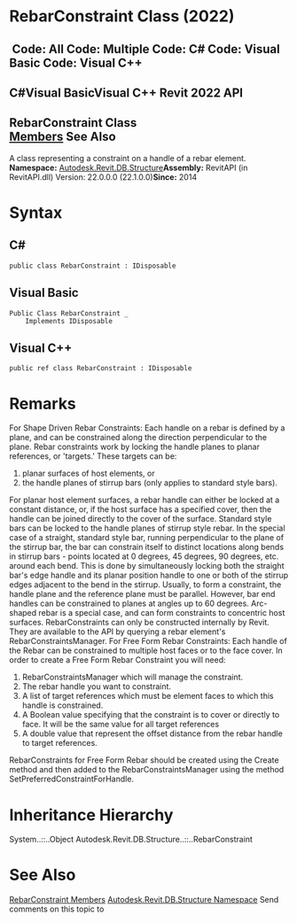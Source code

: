 # RebarConstraint Class (2022)

﻿
 Code: All Code: Multiple Code: C# Code: Visual Basic Code: Visual C++   
---  
C#Visual BasicVisual C++
Revit 2022 API  
---  
RebarConstraint Class  
[Members](3a2afe27-b578-5d23-611e-ceb2be08c0b4.md "RebarConstraint Members") See Also  
---  
A class representing a constraint on a handle of a rebar element. 
**Namespace:** [Autodesk.Revit.DB.Structure](d586b341-f687-9d90-e96d-255806b7d4fc.md "Autodesk.Revit.DB.Structure Namespace")**Assembly:** RevitAPI (in RevitAPI.dll) Version: 22.0.0.0 (22.1.0.0)**Since:** 2014 
# Syntax
C#  
---  
```text
public class RebarConstraint : IDisposable
```
  
Visual Basic  
---  
```text
Public Class RebarConstraint _
	Implements IDisposable
```
  
Visual C++  
---  
```text
public ref class RebarConstraint : IDisposable
```
  
# Remarks
For Shape Driven Rebar Constraints:
Each handle on a rebar is defined by a plane, and can be constrained along the direction perpendicular to the plane. Rebar constraints work by locking the handle planes to planar references, or 'targets.' These targets can be: 
  1. planar surfaces of host elements, or 
  2. the handle planes of stirrup bars (only applies to standard style bars). 

For planar host element surfaces, a rebar handle can either be locked at a constant distance, or, if the host surface has a specified cover, then the handle can be joined directly to the cover of the surface.
Standard style bars can be locked to the handle planes of stirrup style rebar. In the special case of a straight, standard style bar, running perpendicular to the plane of the stirrup bar, the bar can constrain itself to distinct locations along bends in stirrup bars - points located at 0 degrees, 45 degrees, 90 degrees, etc. around each bend. This is done by simultaneously locking both the straight bar's edge handle and its planar position handle to one or both of the stirrup edges adjacent to the bend in the stirrup.
Usually, to form a constraint, the handle plane and the reference plane must be parallel. However, bar end handles can be constrained to planes at angles up to 60 degrees. Arc-shaped rebar is a special case, and can form constraints to concentric host surfaces.
RebarConstraints can only be constructed internally by Revit. They are available to the API by querying a rebar element's RebarConstraintsManager.
For Free Form Rebar Constraints:
Each handle of the Rebar can be constrained to multiple host faces or to the face cover.
In order to create a Free Form Rebar Constraint you will need: 
  1. RebarConstraintsManager which will manage the constraint. 
  2. The rebar handle you want to constraint. 
  3. A list of target references which must be element faces to which this handle is constrained. 
  4. A Boolean value specifying that the constraint is to cover or directly to face. It will be the same value for all target references
  5. A double value that represent the offset distance from the rebar handle to target references. 

RebarConstraints for Free Form Rebar should be created using the Create method and then added to the RebarConstraintsManager using the method SetPreferredConstraintForHandle.
# Inheritance Hierarchy
System..::..Object Autodesk.Revit.DB.Structure..::..RebarConstraint
# See Also
[RebarConstraint Members](3a2afe27-b578-5d23-611e-ceb2be08c0b4.md "RebarConstraint Members")
[Autodesk.Revit.DB.Structure Namespace](d586b341-f687-9d90-e96d-255806b7d4fc.md "Autodesk.Revit.DB.Structure Namespace")
Send comments on this topic to 